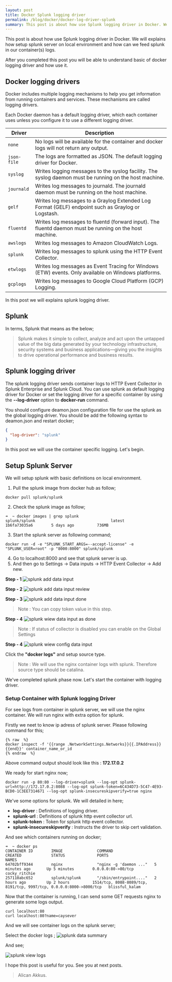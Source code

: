 ```yaml
---
layout: post
title: Docker Splunk logging driver
permalink: /blog/docker/docker-log-driver-splunk
summary: This post is about how use Splunk logging driver in Docker. We will explains how setup splunk server on local environment and how can we feed splunk in our container(s) logs.
---
```


This post is about how use Splunk logging driver in Docker. We will explains how setup splunk server on local environment and how can we feed splunk in our container(s) logs.

After you completed this post you will be able to understand basic of docker logging driver and how use it.

## Docker logging drivers
Docker includes multiple logging mechanisms to help you get information from running containers and services. These mechanisms are called logging drivers.

Each Docker daemon has a default logging driver, which each container uses unless you configure it to use a different logging driver.

| Driver	      | Description	  |
| --- | --- |
| `none`	        | No logs will be available for the container and docker logs will not return any output.	 
| `json-file`	    | The logs are formatted as JSON. The default logging driver for Docker.	 
| `syslog`	      | Writes logging messages to the syslog facility. The syslog daemon must be running on the host machine.	 
| `journald`	    | Writes log messages to journald. The journald daemon must be running on the host machine.	 
| `gelf`	        | Writes log messages to a Graylog Extended Log Format (GELF) endpoint such as Graylog or Logstash.	 
| `fluentd`	      | Writes log messages to fluentd (forward input). The fluentd daemon must be running on the host machine.	 
| `awslogs`	      | Writes log messages to Amazon CloudWatch Logs.	 
| `splunk`	      | Writes log messages to splunk using the HTTP Event Collector.	 
| `etwlogs`	      | Writes log messages as Event Tracing for Windows (ETW) events. Only available on Windows platforms.	 
| `gcplogs`      | Writes log messages to Google Cloud Platform (GCP) Logging.

In this post we will explains splunk logging driver.

## Splunk
In terms, Splunk that means as the below;
> Splunk makes it simple to collect, analyze and act upon the untapped value of the big data generated by your technology infrastructure, security systems and business applications—giving you the insights to drive operational performance and business results.

## Splunk logging driver

The splunk logging driver sends container logs to HTTP Event Collector in Splunk Enterprise and Splunk Cloud.
You can use splunk as default logging driver for Docker or set the logging driver for a specific container by using the **--log-driver** option to **docker-run** command.

You should configure deamon.json configuration file for use the splunk as the global logging driver. You should be add the following syntax to deamon.json and restart docker;
``` json
{
  "log-driver": "splunk"
}
```

In this post we will use the container specific logging. Let's begin.

## Setup Splunk Server

We will setup splunk with basic definitions on local environment.

1. Pull the splunk image from docker hub as follow;
```
docker pull splunk/splunk
```
2. Check the splunk image as follow;
```
➜  ~ docker images | grep splunk
splunk/splunk                                 latest                 1b6fa73035a6        5 days ago          736MB
```
3. Start the splunk server as following command;
```
docker run -d -e "SPLUNK_START_ARGS=--accept-license" -e "SPLUNK_USER=root" -p "8000:8000" splunk/splunk
```
4. Go to localhost:8000 and see that splunk server is up.
5. And then go to Settings -> Data inputs -> HTTP Event Collector -> Add new.

**Step - 1**
![splunk add data input](/images/docker/docker-splunk-add-data.png)

**Step - 2**
![splunk add data input review](/images/docker/docker-splunk-add-data-review.png)

**Step - 3**
![splunk add data input done ](/images/docker/docker-splunk-add-data-done.png)

> Note : You can copy token value in this step.

**Step - 4**
![splunk wiew data input as done ](/images/docker/docker-splunk-view-input-data.png)

> Note : If status of collector is disabled you can enable on the Global Settings

**Step - 4**
![splunk wiew config data input ](/images/docker/docker-splunk-edit-config-input-data.png)

Click the **"docker logs"** and setup source type.
> Note : We will use the nginx container logs with splunk. Therefore source type should be catalina.

We've completed splunk phase now. Let's start the container with logging driver.

### Setup Container with Splunk logging Driver

For see logs from container in splunk server, we will use the nginx container. We will run nginx with extra option for splunk.

Firstly we neet to know ip adress of splunk server. Please following command for this;

```
{% raw  %}
docker inspect -f '{{range .NetworkSettings.Networks}}{{.IPAddress}}{{end}}' container_name_or_id
{% endraw  %}
```

Above command output should look like this : **172.17.0.2**

We ready for start nginx now;
```
docker run -p 80:80 --log-driver=splunk --log-opt splunk-url=http://172.17.0.2:8088 --log-opt splunk-token=6C434D73-5C47-4E93-BCD0-1C3EE7314671 --log-opt splunk-insecureskipverify=true nginx
```
We've some options for splunk. We will detailed in here;

* **log-driver** : Definitions of logging driver.
* **splunk-url** : Definitions of splunk http event collector url.
* **splunk-token** : Token for splunk http event collector.
* **splunk-insecureskipverify** : Instructs the driver to skip cert validation.

And see which containers running on docker;
```
➜  ~ docker ps
CONTAINER ID        IMAGE               COMMAND                  CREATED             STATUS              PORTS                                                                 NAMES
64702bff9344        nginx               "nginx -g 'daemon ..."   5 minutes ago       Up 5 minutes        0.0.0.0:80->80/tcp                                                    cocky_ritchie
257110abc652        splunk/splunk       "/sbin/entrypoint...."   2 hours ago         Up 2 hours          1514/tcp, 8088-8089/tcp, 8191/tcp, 9997/tcp, 0.0.0.0:8000->8000/tcp   blissful_kalam
```
Now that the container is running, I can send some GET requests nginx to generate some logs output.
```
curl localhost:80
curl localhost:80?name=caysever
```

And we will see container logs on the splunk server;

Select the docker logs ;
![splunk data summary](/images/docker/docker-splunk-data-summary.png)

And see;

![splunk view logs](/images/docker/docker-splunk-view-logs.png)

I hope this post is useful for you. See you at next posts.

> Alican Akkus.
